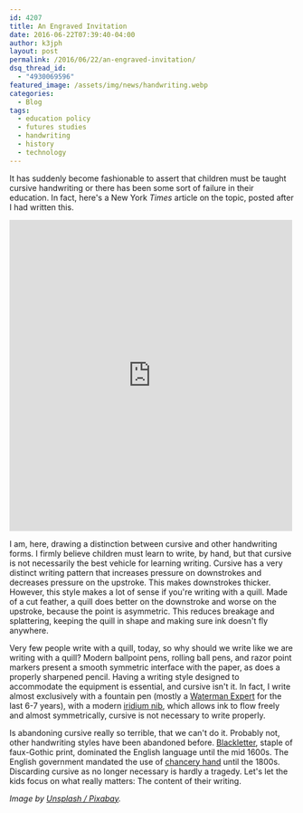 ```yaml
---
id: 4207
title: An Engraved Invitation
date: 2016-06-22T07:39:40-04:00
author: k3jph
layout: post
permalink: /2016/06/22/an-engraved-invitation/
dsq_thread_id:
  - "4930069596"
featured_image: /assets/img/news/handwriting.webp
categories:
  - Blog
tags:
  - education policy
  - futures studies
  - handwriting
  - history
  - technology
---
```

It has suddenly become fashionable to assert that children must be
taught cursive handwriting or there has been some sort of failure
in their education.  In fact, here's a New York _Times_ article on
the topic, posted after I had written this.

<iframe src="https://www.nytimes.com/svc/oembed/html/?url=https%3A%2F%2Fwell.blogs.nytimes.com%2F2016%2F06%2F20%2Fwhy-handwriting-is-still-essential-in-the-keyboard-age%2F" scrolling="no" frameborder="0" allowtransparency="true" title="Why Handwriting Is Still Essential in the Keyboard Age" style="border:none;max-width:500px;min-width:300px;min-height:550px;display:block;width:100%;"></iframe>

I am, here, drawing a distinction between cursive and other handwriting
forms.  I firmly believe children must learn to write, by hand, but
that cursive is not necessarily the best vehicle for learning
writing.  Cursive has a very distinct writing pattern that increases
pressure on downstrokes and decreases pressure on the upstroke.
This makes downstrokes thicker.  However, this style makes a lot
of sense if you're writing with a quill.  Made of a cut feather, a
quill does better on the downstroke and worse on the upstroke,
because the point is asymmetric.  This reduces breakage and
splattering, keeping the quill in shape and making sure ink doesn't
fly anywhere.

Very few people write with a quill, today, so why should we write
like we are writing with a quill?  Modern ballpoint pens, rolling
ball pens, and razor point markers present a smooth symmetric
interface with the paper, as does a properly sharpened pencil.
Having a writing style designed to accommodate the equipment is
essential, and cursive isn't it.  In fact, I write almost exclusively
with a fountain pen (mostly a [Waterman
Expert](http://www.waterman.com/en/45-expert) for the last 6-7
years), with a modern [iridium nib](http://www.nibs.com/article5.html),
which allows ink to flow freely and almost symmetrically, cursive
is not necessary to write properly.

Is abandoning cursive really so terrible, that we can't do it.
Probably not, other handwriting styles have been abandoned before.
[Blackletter](https://en.wikipedia.org/wiki/Blackletter), staple
of faux-Gothic print, dominated the English language until the mid
1600s.  The English government mandated the use of [chancery
hand](https://en.wikipedia.org/wiki/Chancery_hand) until the 1800s.
Discarding cursive as no longer necessary is hardly a tragedy.
Let's let the kids focus on what really matters:  The content of
their writing.

_Image by [Unsplash /
Pixabay](https://pixabay.com/en/writing-write-fountain-pen-ink-1209121/)._
